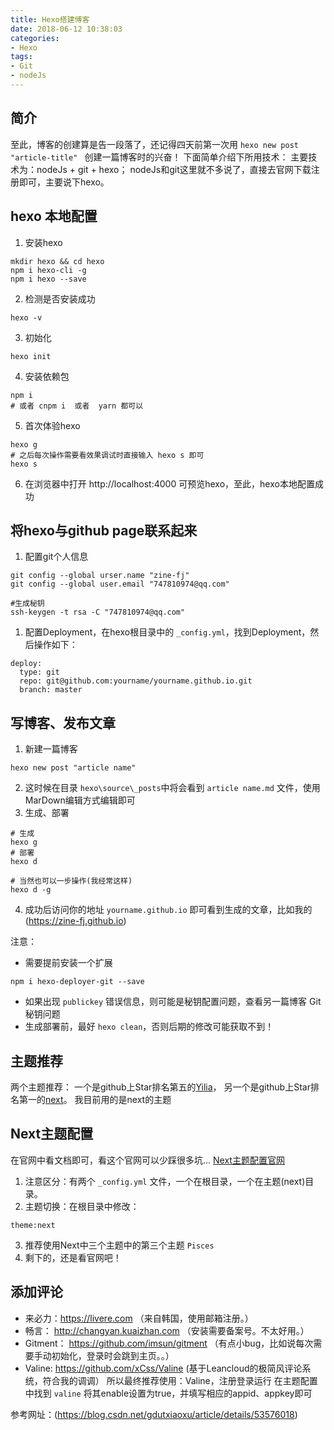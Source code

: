```yaml
---
title: Hexo搭建博客
date: 2018-06-12 10:38:03
categories: 
- Hexo
tags:
- Git
- nodeJs
---
```


## 简介
至此，博客的创建算是告一段落了，还记得四天前第一次用 ``hexo new post "article-title" `` 创建一篇博客时的兴奋！
下面简单介绍下所用技术：
主要技术为：nodeJs + git + hexo；
nodeJs和git这里就不多说了，直接去官网下载注册即可，主要说下hexo。

## hexo 本地配置
1. 安装hexo
``` shell
mkdir hexo && cd hexo
npm i hexo-cli -g
npm i hexo --save
```
2. 检测是否安装成功
``` shell
hexo -v
```
3. 初始化
``` shell
hexo init
```
4. 安装依赖包
``` shell
npm i
# 或者 cnpm i  或者  yarn 都可以
```
5. 首次体验hexo
``` shell
hexo g
# 之后每次操作需要看效果调试时直接输入 hexo s 即可
hexo s
```
6. 在浏览器中打开 http://localhost:4000 可预览hexo，至此，hexo本地配置成功

## 将hexo与github page联系起来
1. 配置git个人信息
``` shell
git config --global urser.name "zine-fj"
git config --global user.email "747810974@qq.com"

#生成秘钥
ssh-keygen -t rsa -C "747810974@qq.com"
```
1. 配置Deployment，在hexo根目录中的 ``_config.yml``，找到Deployment，然后操作如下：
``` shell
deploy:
  type: git
  repo: git@github.com:yourname/yourname.github.io.git
  branch: master
```

## 写博客、发布文章
1. 新建一篇博客
``` shell
hexo new post "article name"
```
2. 这时候在目录 ``hexo\source\_posts``中将会看到 ``article name.md`` 文件，使用MarDown编辑方式编辑即可
3. 生成、部署
``` shell
# 生成
hexo g
# 部署
hexo d

# 当然也可以一步操作(我经常这样)
hexo d -g
```
4. 成功后访问你的地址 ``yourname.github.io`` 即可看到生成的文章，比如我的(https://zine-fj.github.io)

注意：
* 需要提前安装一个扩展
``` shell
npm i hexo-deployer-git --save
```
* 如果出现 ``publickey`` 错误信息，则可能是秘钥配置问题，查看另一篇博客 Git秘钥问题
* 生成部署前，最好 ``hexo clean``，否则后期的修改可能获取不到！

## 主题推荐
两个主题推荐：
一个是github上Star排名第五的[Yilia](http://litten.me/)，
另一个是github上Star排名第一的[next](https://notes.iissnan.com/)。
我目前用的是next的主题

## Next主题配置
在官网中看文档即可，看这个官网可以少踩很多坑...
[Next主题配置官网](http://theme-next.iissnan.com/getting-started.html)

1. 注意区分：有两个 ``_config.yml`` 文件，一个在根目录，一个在主题(next)目录。
2. 主题切换：在根目录中修改：
``` shell
theme:next
```
3. 推荐使用Next中三个主题中的第三个主题 ``Pisces``
4. 剩下的，还是看官网吧！

## 添加评论
* 来必力：https://livere.com （来自韩国，使用邮箱注册。）
* 畅言： http://changyan.kuaizhan.com （安装需要备案号。不太好用。）
* Gitment： https://github.com/imsun/gitment （有点小bug，比如说每次需要手动初始化，登录时会跳到主页。。）
* Valine: https://github.com/xCss/Valine (基于Leancloud的极简风评论系统，符合我的调调）
所以最终推荐使用：Valine，注册登录运行
在主题配置中找到 ``valine`` 将其enable设置为true，并填写相应的appid、appkey即可

参考网址：(https://blog.csdn.net/gdutxiaoxu/article/details/53576018)